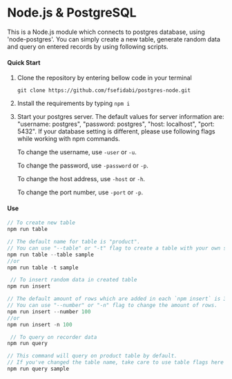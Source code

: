 # Node.js & PostgreSQL 

This is a Node.js module which connects to postgres database, using 'node-postgres'. You can simply create a new table, generate random data and query on entered records by using following scripts. 

#### Quick Start

1. Clone the repository by entering bellow code in your terminal
 
    ```git clone https://github.com/fsefidabi/postgres-node.git```

2. Install the requirements by typing ```npm i```

3. Start your postgres server. 
The default values for server information are: "username: postgres", "password: postgres", "host: localhost", "port: 5432".
 If your database setting is different, please use following flags while working with npm commands.
 
    To change the username, use ```-user``` or ```-u```.
    
    To change the password, use ```-password``` or ```-p```.
    
    To change the host address, use ```-host``` or ```-h```.
    
    To change the port number, use ```-port``` or ```-p```.
    

#### Use
 ```js
 // To create new table 
npm run table 

// The default name for table is "product". 
// You can use "--table" or "-t" flag to create a table with your own selected name.
npm run table --table sample
//or
npm run table -t sample
```


```js
 // To insert random data in created table
npm run insert

// The default amount of rows which are added in each `npm insert` is 3. 
// You can use "--number" or "-n" flag to change the amount of rows.
npm run insert --number 100
//or
npm run insert -n 100
```

```js
 // To query on recorder data 
npm run query

// This command will query on product table by default. 
// If you've changed the table name, take care to use table flags here too.
npm run query sample
```